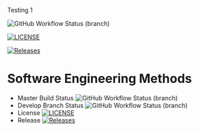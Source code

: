 Testing 1

![GitHub Workflow Status (branch)](https://img.shields.io/github/actions/workflow/status/maythiricho/sem/main.yml?branch=master)

[![LICENSE](https://img.shields.io/github/license/maythiricho/sem.svg?style=flat-square)](https://github.com/maythiricho/sem/blob/master/LICENSE)

[![Releases](https://img.shields.io/github/release/maythiricho/sem/all.svg?style=flat-square)](https://github.com/maythiricho/sem/releases)

# Software Engineering Methods
* Master Build Status ![GitHub Workflow Status (branch)](https://img.shields.io/github/actions/workflow/status/maythiricho/sem/main.yml?branch=master)
* Develop Branch Status ![GitHub Workflow Status (branch)](https://img.shields.io/github/actions/workflow/status/maythiricho/sem/main.yml?branch=develop)
* License [![LICENSE](https://img.shields.io/github/license/maythiricho/sem.svg?style=flat-square)](https://github.com/maythiricho/sem/blob/master/LICENSE)
* Release [![Releases](https://img.shields.io/github/release/maythiricho/sem/all.svg?style=flat-square)](https://github.com/maythiricho/sem/releases)

